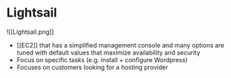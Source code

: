 # Lightsail
![[Lightsail.png]]
- [[EC2]] that has a simplified management console and many options are tuned with default values that maximize availability and security
- Focus on specific tasks (e.g. install + configure Wordpress)
- Focuses on customers looking for a hosting provider
